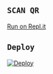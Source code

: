 
## `SCAN QR`

[Run on Repl.it](https://replit.com/@BenMonster/Girl-QR?v=1)





## `Deploy`

[![Deploy](https://www.herokucdn.com/deploy/button.svg)](https://heroku.com/deploy?template=https://github.com/Ben-Monster/GIRL.git)








